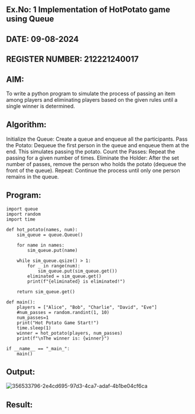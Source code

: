 ## Ex.No: 1 Implementation of HotPotato game using Queue

## DATE: 09-08-2024
## REGISTER NUMBER: 212221240017
## AIM:

To write a python program to simulate the process of passing an item among players and eliminating players based on the given rules until a single winner is determined.

## Algorithm:

Initialize the Queue: Create a queue and enqueue all the participants.
Pass the Potato: Dequeue the first person in the queue and enqueue them at the end. This simulates passing the potato.
Count the Passes: Repeat the passing for a given number of times.
Eliminate the Holder: After the set number of passes, remove the person who holds the potato (dequeue the front of the queue).
Repeat: Continue the process until only one person remains in the queue.

## Program:
```
import queue
import random
import time

def hot_potato(names, num):
    sim_queue = queue.Queue()

    for name in names:
        sim_queue.put(name)

    while sim_queue.qsize() > 1:
        for _ in range(num):
            sim_queue.put(sim_queue.get())
        eliminated = sim_queue.get()
        print(f"{eliminated} is eliminated!")

    return sim_queue.get()

def main():
    players = ["Alice", "Bob", "Charlie", "David", "Eve"]
    #num_passes = random.randint(1, 10)
    num_passes=1
    print("Hot Potato Game Start!")
    time.sleep(1)
    winner = hot_potato(players, num_passes)
    print(f"\nThe winner is: {winner}")

if __name__ == "_main_":
    main()
```

## Output:

![356533796-2e4cd695-97d3-4ca7-adaf-4b1be04cf6ca](https://github.com/user-attachments/assets/99c98632-c10f-4efe-ab23-c020a6db4f03)

## Result:





